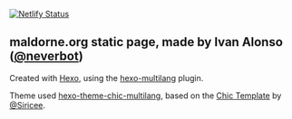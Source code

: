 [![Netlify Status](https://api.netlify.com/api/v1/badges/5120c49d-b61b-4b02-8862-aa642a871ca9/deploy-status)](https://app.netlify.com/sites/focused-golick-9da1ae/deploys)

## maldorne.org static page, made by Ivan Alonso ([@neverbot](https://github.com/neverbot))

Created with [Hexo](https://hexo.io/), using the [hexo-multilang](https://github.com/neverbot/hexo-multilang/) plugin.

Theme used [hexo-theme-chic-multilang](https://github.com/neverbot/hexo-theme-chic-multilang/), based on the [Chic Template](https://github.com/Siricee/hexo-theme-Chic) by [@Siricee](https://github.com/Siricee).
